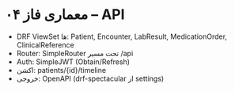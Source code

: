 # معماری فاز ۰۴ – API
- DRF ViewSet ها: Patient, Encounter, LabResult, MedicationOrder, ClinicalReference
- Router: SimpleRouter تحت مسیر /api
- Auth: SimpleJWT (Obtain/Refresh)
- اکشن: patients/{id}/timeline
- خروجی: OpenAPI (drf-spectacular از settings)